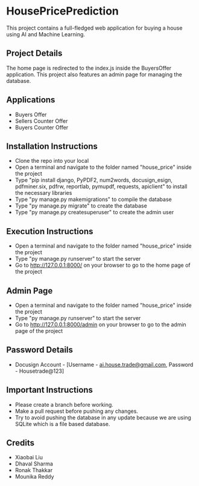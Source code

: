 # HousePricePrediction
 This project contains a full-fledged web application for buying a house using AI and Machine Learning.

## Project Details
 The home page is redirected to the index.js inside the BuyersOffer application. This project also features an admin page for managing the database.
 
## Applications
 * Buyers Offer
 * Sellers Counter Offer
 * Buyers Counter Offer
 
## Installation Instructions
 * Clone the repo into your local
 * Open a terminal and navigate to the folder named "house_price" inside the project
 * Type "pip install django, PyPDF2, num2words, docusign_esign, pdfminer.six, pdfrw, reportlab, pymupdf, requests, apiclient" to install the necessary libraries
 * Type "py manage.py makemigrations" to compile the database
 * Type "py manage.py migrate" to create the database
 * Type "py manage.py createsuperuser" to create the admin user
 
## Execution Instructions
 * Open a terminal and navigate to the folder named "house_price" inside the project
 * Type "py manage.py runserver" to start the server
 * Go to http://127.0.0.1:8000/ on your browser to go to the home page of the project

## Admin Page
 * Open a terminal and navigate to the folder named "house_price" inside the project
 * Type "py manage.py runserver" to start the server
 * Go to http://127.0.0.1:8000/admin on your browser to go to the admin page of the project

## Password Details
 * Docusign Account - [Username - ai.house.trade@gmail.com, Password - Housetrade@123]

## Important Instructions
 * Please create a branch before working. 
 * Make a pull request before pushing any changes.
 * Try to avoid pushing the database in any update because we are using SQLite which is a file based database.

## Credits
 * Xiaobai Liu
 * Dhaval Sharma
 * Ronak Thakkar
 * Mounika Reddy
